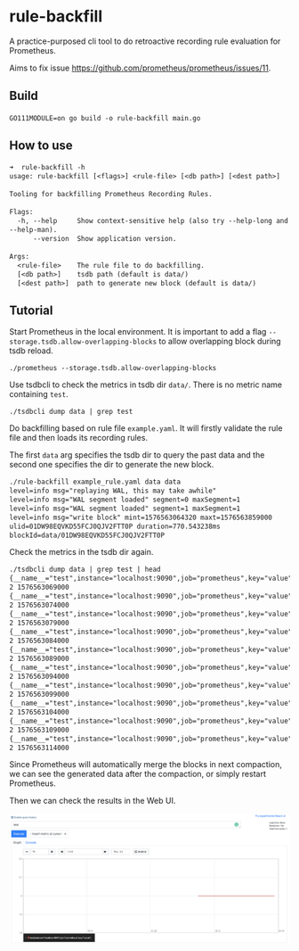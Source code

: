 # rule-backfill

A practice-purposed cli tool to do retroactive recording rule evaluation for Prometheus.

Aims to fix issue https://github.com/prometheus/prometheus/issues/11.

## Build

`
GO111MODULE=on go build -o rule-backfill main.go
`

## How to use

```
➜  rule-backfill -h
usage: rule-backfill [<flags>] <rule-file> [<db path>] [<dest path>]

Tooling for backfilling Prometheus Recording Rules.

Flags:
  -h, --help     Show context-sensitive help (also try --help-long and --help-man).
      --version  Show application version.

Args:
  <rule-file>    The rule file to do backfilling.
  [<db path>]    tsdb path (default is data/)
  [<dest path>]  path to generate new block (default is data/)
```

## Tutorial

Start Prometheus in the local environment. It is important to add a flag `--storage.tsdb.allow-overlapping-blocks` to allow overlapping block during tsdb reload.

```
./prometheus --storage.tsdb.allow-overlapping-blocks
```


Use tsdbcli to check the metrics in tsdb dir `data/`. There is no metric name containing `test`.

```
./tsdbcli dump data | grep test
```

Do backfilling based on rule file `example.yaml`. It will firstly validate the rule file and then loads its recording rules.

The first `data` arg specifies the tsdb dir to query the past data and the second one specifies the dir to generate the new block. 

```
./rule-backfill example_rule.yaml data data
level=info msg="replaying WAL, this may take awhile"
level=info msg="WAL segment loaded" segment=0 maxSegment=1
level=info msg="WAL segment loaded" segment=1 maxSegment=1
level=info msg="write block" mint=1576563064320 maxt=1576563859000 ulid=01DW98EQVKD55FCJ0QJV2FTT0P duration=770.543238ms
blockId=data/01DW98EQVKD55FCJ0QJV2FTT0P
```

Check the metrics in the tsdb dir again.

```
./tsdbcli dump data | grep test | head
{__name__="test",instance="localhost:9090",job="prometheus",key="value"} 2 1576563069000
{__name__="test",instance="localhost:9090",job="prometheus",key="value"} 2 1576563074000
{__name__="test",instance="localhost:9090",job="prometheus",key="value"} 2 1576563079000
{__name__="test",instance="localhost:9090",job="prometheus",key="value"} 2 1576563084000
{__name__="test",instance="localhost:9090",job="prometheus",key="value"} 2 1576563089000
{__name__="test",instance="localhost:9090",job="prometheus",key="value"} 2 1576563094000
{__name__="test",instance="localhost:9090",job="prometheus",key="value"} 2 1576563099000
{__name__="test",instance="localhost:9090",job="prometheus",key="value"} 2 1576563104000
{__name__="test",instance="localhost:9090",job="prometheus",key="value"} 2 1576563109000
{__name__="test",instance="localhost:9090",job="prometheus",key="value"} 2 1576563114000
```

Since Prometheus will automatically merge the blocks in next compaction, we can see the generated data after the compaction, or simply restart Prometheus. 

Then we can check the results in the Web UI.

![alt text](exp.png)
